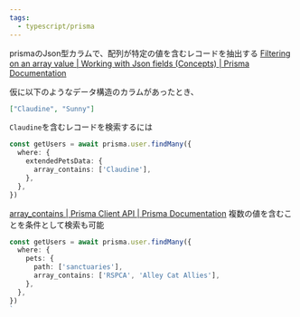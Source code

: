 ```yaml
---
tags:
  - typescript/prisma
---
```


prismaのJson型カラムで、配列が特定の値を含むレコードを抽出する
[Filtering on an array value | Working with Json fields (Concepts) | Prisma Documentation](https://www.prisma.io/docs/orm/prisma-client/special-fields-and-types/working-with-json-fields#filtering-on-an-array-value)

仮に以下のようなデータ構造のカラムがあったとき、
```json
["Claudine", "Sunny"]
```

`Claudine`を含むレコードを検索するには
```ts
const getUsers = await prisma.user.findMany({
  where: {
    extendedPetsData: {
      array_contains: ['Claudine'],
    },
  },
})
```

[array_contains | Prisma Client API | Prisma Documentation](https://www.prisma.io/docs/orm/reference/prisma-client-reference#array_contains)
複数の値を含むことを条件として検索も可能
```ts
const getUsers = await prisma.user.findMany({
  where: {
    pets: {
      path: ['sanctuaries'],
      array_contains: ['RSPCA', 'Alley Cat Allies'],
    },
  },
})
`